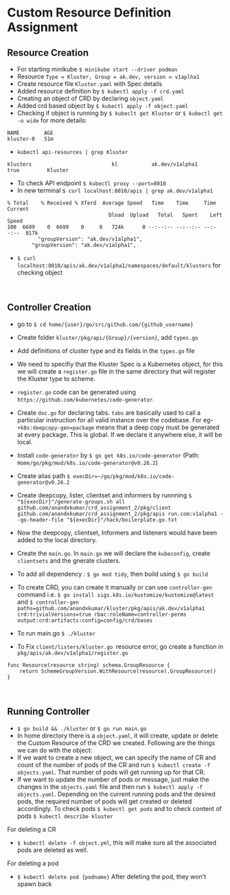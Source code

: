 # Custom Resource Definition Assignment


## Resource Creation 

- For starting minikube `$ minikube start --driver podman`
- Resource `Type = Kluster, Group = ak.dev, version = v1aplha1`
- Create resource file `Kluster.yaml` with Spec details
- Added resource definition by `$ kubectl apply -f crd.yaml`
- Creating an object of CRD by declaring `object.yaml`
- Added crd based object by `$ kubectl apply -f object.yaml`
- Checking if object is running by `$ kubeclt get Kluster` or `$ kubectl get -o wide` for more details:
```
NAME        AGE
kluster-0   51m
```
- `kubectl api-resources | grep Kluster`
```
klusters                          kl           ak.dev/v1alpha1                        true         Kluster
```
- To check API endpoint `$ kubectl proxy --port=8010`
- In new terminal `$ curl localhost:8010/apis | grep ak.dev/v1alpha1`
```
% Total    % Received % Xferd  Average Speed   Time    Time     Time  Current
                                 Dload  Upload   Total   Spent    Left  Speed
100  6699    0  6699    0     0   724k      0 --:--:-- --:--:-- --:--:--  817k
          "groupVersion": "ak.dev/v1alpha1",
        "groupVersion": "ak.dev/v1alpha1",
```
- `$ curl localhost:8010/apis/ak.dev/v1alpha1/namespaces/default/klusters` for checking object

<br/>

## Controller Creation

- go to `$ cd home/{user}/go/src/github.com/{github_username}`
- Create folder `kluster/pkg/api/{Group}/{version}`, add `types.go`
- Add definitions of cluster type and its fields in the `types.go` file
- We need to specifiy that the Kluster Spec is a Kubernetes object, for this we will create a `register.go` file in the same directory that will register the Kluster type to scheme.
- `register.go` code can be generated using `https://github.com/kubernetes/code-generator`.
- Create `doc.go` for declaring tabs. `tabs` are basically used to call a particular instruction for all valid instance over the codebase. For eg- `+k8s:deepcopy-gen=package` means that a deep copy must be generated at every package. This is global. If we declare it anywhere else, it will be local. 
- Install `code-generator` by `$ go get k8s.io/code-generator` (Path: `Home/go/pkg/mod/k8s.io/code-generator@v0.26.2`)
- Create alias path `$ execDir=~/go/pkg/mod/k8s.io/code-generator@v0.26.2`
- Create deepcopy, lister, clientset and informers by runnning `$ "${execDir}"/generate-groups.sh all github.com/anandxkumar/crd_assignment_2/pkg/client github.com/anandxkumar/crd_assignment_2/pkg/apis run.com:v1alpha1 --go-header-file "${execDir}"/hack/boilerplate.go.txt`
- Now the deepcopy, clientset, Informers and listeners would have been added to the local directory.
- Create the `main.go`. In `main.go` we will declare the `kubeconfig`, create `clientsets` and the gnerate clusters.
- To add all dependency : `$ go mod tidy`, then build using `$ go build` 
- To create CRD, you can create it manually or can use `controller-gen` command i.e. `$ go install sigs.k8s.io/kustomize/kustomize@latest` and  `$ controller-gen paths=github.com/anandxkumar/kluster/pkg/apis/ak.dev/v1alpha1  crd:trivialVersions=true rbac:roleName=controller-perms output:crd:artifacts:config=config/crd/bases`
- To run main.go `$ ./kluster`


- To Fix `client/listers/kluster.go `resource error, go create a function in `pkg/apis/ak.dev/v1alpha1/register.go `
```
func Resource(resource string) schema.GroupResource {
	return SchemeGroupVersion.WithResource(resource).GroupResource()
}
```


<br/>

## Running Controller

- `$ go build && ./kluster` or `$ go run main.go`
- In home directory there is a `object.yaml`, it will create, update or delete the Custom Resource of the CRD we created.
Following are the things we can do with the object:
- If we want to create a new object, we can specify the name of CR and count of the number of pods of the CR and run `$ kubectl create -f objects.yaml`. That number of pods will get running up for that CR.
- If we want to update the number of pods or message, just make the changes in the `objects.yaml` file and then run `$ kubectl apply -f objects.yaml`. Depending on the current running pods and the desired pods, the required number of pods will get created or deleted accordingly. To check pods `$ kubectl get pods` and to check content of pods `$ kubectl describe kluster` 

For deleting a CR
- `$ kubectl delete -f object.yml`, this will make sure all the associated pods are deleted as well.

For deleting a pod
- `$ kubectl delete pod {podname}`
After deleting the pod, they won't spawn back
